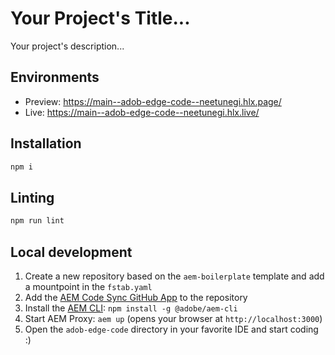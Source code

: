 # Your Project's Title...
Your project's description...

## Environments
- Preview: https://main--adob-edge-code--neetunegi.hlx.page/
- Live: https://main--adob-edge-code--neetunegi.hlx.live/

## Installation

```sh
npm i
```

## Linting

```sh
npm run lint
```

## Local development

1. Create a new repository based on the `aem-boilerplate` template and add a mountpoint in the `fstab.yaml`
1. Add the [AEM Code Sync GitHub App](https://github.com/apps/aem-code-sync) to the repository
1. Install the [AEM CLI](https://github.com/adobe/helix-cli): `npm install -g @adobe/aem-cli`
1. Start AEM Proxy: `aem up` (opens your browser at `http://localhost:3000`)
1. Open the `adob-edge-code` directory in your favorite IDE and start coding :)
